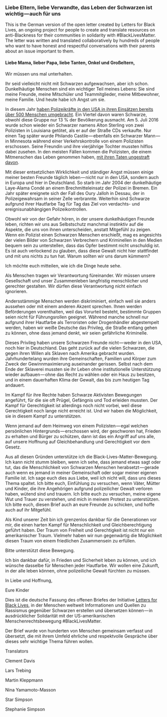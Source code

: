 ### Liebe Eltern, liebe Verwandte, das Leben der Schwarzen ist wichtig — auch für uns

This is the German version of the open letter created by Letters for Black Lives, an ongoing project for people to create and translate resources on anti-Blackness for their communities in solidarity with #BlackLivesMatter. The letter was written and translated collaboratively by hundreds of people who want to have honest and respectful conversations with their parents about an issue important to them.

#### Liebe Mama, lieber Papa, liebe Tanten, Onkel und Großeltern,

Wir müssen uns mal unterhalten.

Ihr seid vielleicht nicht mit Schwarzen aufgewachsen, aber ich schon. Dunkelhäutige Menschen sind ein wichtiger Teil meines Lebens: Sie sind meine Freunde, meine Mitschüler und Teammitglieder, meine Mitbewohner, meine Familie. Und heute habe ich Angst um sie.

In diesem Jahr [haben Polizeikräfte in den USA in ihren Einsätzen bereits über 500 Menschen umgebracht](https://www.washingtonpost.com/graphics/national/police-shootings-2016/). Ein Viertel davon waren Schwarze, obwohl diese Gruppe nur 13 % der Bevölkerung ausmacht. Am 5. Juli 2016 wurde schon wieder ein Schwarzer namens Alton Sterling von zwei Polizisten in Louisiana getötet, als er auf der Straße CDs verkaufte. Nur einen Tag später wurde Philando Castile — ebenfalls ein Schwarzer Mann — in Minnesota während einer Verkehrskontrolle von einem Polizisten erschossen. Seine Freundin und ihre vierjährige Tochter mussten hilflos dabei zusehen. In den meisten Fällen kommen die Polizisten, die einem Mitmenschen das Leben genommen haben, [mit ihren Taten ungestraft davon](http://www.washingtonpost.com/sf/investigative/2015/04/11/thousands-dead-few-prosecuted/).

Mit dieser entsetzlichen Wirklichkeit und ständiger Angst müssen einige meiner besten Freunde täglich leben — nicht nur in den USA, sondern auch in Europa und hier in Deutschland. So starb im Jahr 2004 der dunkelhäutige Laye-Alama Condé an einem Brechmitteleinsatz der Polizei in Bremen. Ein Jahr später ereignete sich der Fall des Oury Jalloh in Dessau, der in Polizeigewahrsam in seiner Zelle verbrannte. Weiterhin sind Schwarze aufgrund ihrer Hautfarbe Tag für Tag das Ziel von verdachts- und ereignisunabhängigen Polizeikontrollen.

Obwohl wir von der Gefahr hören, in der unsere dunkelhäutigen Freunde leben, richten wir uns aus Selbstschutz manchmal instinktiv auf die Aspekte, die uns von ihnen unterscheiden, anstatt Mitgefühl zu zeigen. Wenn ein Polizist einen Schwarzen Menschen erschießt, mag es angesichts der vielen Bilder von Schwarzen Verbrechern und Kriminellen in den Medien bequem sein zu unterstellen, dass das Opfer bestimmt nicht unschuldig ist. Es ist auch verlockend zu glauben, dass diese Gewalt nicht hier stattfindet und mit uns nichts zu tun hat. Warum sollten wir uns darum kümmern?

Ich möchte euch mitteilen, wie ich die Dinge heute sehe.

Als Menschen tragen wir Verantwortung füreinander. Wir müssen unsere Gesellschaft und unser Zusammenleben langfristig menschlicher und gerechter gestalten. Wir dürfen diese Verantwortung nicht einfach ignorieren.

Andersstämmige Menschen werden diskriminiert, einfach weil sie anders aussehen oder mit einem anderen Akzent sprechen. Ihnen werden Beförderungen vorenthalten, weil das Vorurteil besteht, bestimmte Gruppen seien nicht für Führungsrollen geeignet. Während manche schnell nur aufgrund ihrer Hautfarbe als Terroristen oder Drogenhändler abgestempelt werden, haben wir weiße Deutsche das Privileg, die Straße entlang gehen zu können, ohne dass jemand denkt, wir seien gefährliche Kriminelle.

Dieses Privileg haben unsere Schwarzen Freunde nicht — weder in den USA, noch hier in Deutschland. Das geht zurück auf die vielen Schwarzen, die gegen ihren Willen als Sklaven nach Amerika gebracht wurden. Jahrhundertelang wurden ihre Gemeinschaften, Familien und Körper zum Zweck der Gewinnmaximierung auseinander gerissen. Selbst nach dem Ende der Sklaverei mussten sie ihr Leben ohne institutionelle Unterstützung wieder aufbauen — ohne das Recht zu wählen oder ein Haus zu besitzen, und in einem dauerhaften Klima der Gewalt, das bis zum heutigen Tag andauert.

Im Kampf für ihre Rechte haben Schwarze Aktivisten Bewegungen angeführt, für die sie oft Prügel, Gefängnis und Tod erleiden mussten. Der Kampf für Gerechtigkeit ist allerdings noch nicht vorbei, weil diese Gerechtigkeit noch lange nicht erreicht ist. Und wir haben die Möglichkeit, sie in diesem Kampf zu unterstützen.

Wenn jemand auf dem Heimweg von einem Polizisten — egal welchen persönlichen Hintergrunds — erschossen wird, der geschworen hat, Frieden zu erhalten und Bürger zu schützen, dann ist das ein Angriff auf uns alle, auf unsere Hoffnung auf Gleichbehandlung und Gerechtigkeit vor dem Gesetz.

Aus all diesen Gründen unterstütze ich die Black-Lives-Matter-Bewegung. Ich kann nicht stumm bleiben, wenn ich sehe, dass jemand etwas sagt oder tut, das die Menschlichkeit von Schwarzen Menschen herabsetzt — gerade auch wenn es jemand in meiner Gemeinschaft oder sogar meiner eigenen Familie ist. Ich sage euch dies aus Liebe, weil ich nicht will, dass uns dieses Thema spaltet. Ich bitte euch, Einfühlung zu versuchen, wenn Väter, Mütter und Kinder, die ihre Angehörigen aufgrund polizeilicher Gewalt verloren haben, wütend sind und trauern. Ich bitte euch zu versuchen, meine eigene Wut und Trauer zu verstehen, und mich in meinem Protest zu unterstützen. Ich bitte euch, diesen Brief auch an eure Freunde zu schicken, und hoffe auch auf ihr Mitgefühl.

Als Kind unserer Zeit bin ich grenzenlos dankbar für die Generationen vor mir, die einen harten Kampf für Menschlichkeit und Gleichberechtigung geführt haben. Der Traum von Freiheit und Gerechtigkeit ist nicht nur ein amerikanischer Traum. Vielmehr haben wir nun gegenwärtig die Möglichkeit diesen Traum von einem friedlichen Zusammensein zu erfüllen.

Bitte unterstützt diese Bewegung.

Ich bin dankbar dafür, in Frieden und Sicherheit leben zu können, und ich wünsche dasselbe für Menschen jeder Hautfarbe. Wir wollen eine Zukunft, in der alle leben können, ohne polizeiliche Gewalt fürchten zu müssen.

In Liebe und Hoffnung,

Eure Kinder

Dies ist die deutsche Fassung des offenen Briefes der Initiative [Letters for Black Lives](http://about.lettersforblacklives.com/), in der Menschen weltweit Informationen und Quellen zu Rassismus gegenüber Schwarzen erstellen und übersetzen können — in ausdrücklicher Solidarität mit der US-amerikanischen Menschenrechtsbewegung #BlackLivesMatter.

Der Brief wurde von hunderten von Menschen gemeinsam verfasst und übersetzt, die mit ihrem Umfeld ehrliche und respektvolle Gespräche über dieses sehr wichtige Thema führen wollen.

Translators

Clement Davis

Lars Trebing

Martin Kleppmann

Nina Yamamoto-Masson

Star Simpson

Stephanie Simpson


